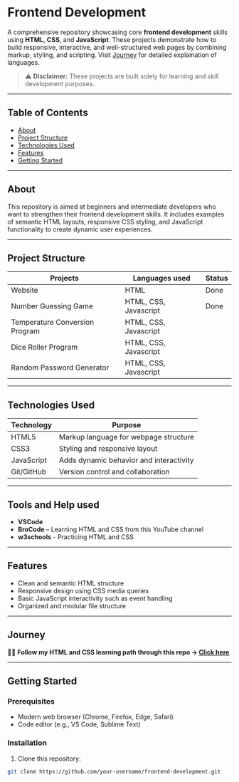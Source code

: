 # Frontend Development

A comprehensive repository showcasing core **frontend development** skills using **HTML**, **CSS**, and **JavaScript**. These projects demonstrate how to build responsive, interactive, and well-structured web pages by combining markup, styling, and scripting. Visit [Journey](#journey) for detailed explaination of languages.

> ⚠️ **Disclaimer:** These projects are built solely for learning and skill development purposes.


---

## Table of Contents

- [About](#about)
- [Project Structure](#project-structure)
- [Technologies Used](#technologies-used)
- [Features](#features)
- [Getting Started](#getting-started)

---

## About

This repository is aimed at beginners and intermediate developers who want to strengthen their frontend development skills. It includes examples of semantic HTML layouts, responsive CSS styling, and JavaScript functionality to create dynamic user experiences.

---

## Project Structure

|  Projects                      | Languages used        | Status   |
|--------------------------------|-----------------------|----------|
| Website                        | HTML                  | Done     |
| Number Guessing Game           | HTML, CSS, Javascript | Done     |
| Temperature Conversion Program | HTML, CSS, Javascript |          |
| Dice Roller Program            | HTML, CSS, Javascript |          |
| Random Password Generator      | HTML, CSS, Javascript |          |


---

## Technologies Used

| Technology | Purpose                                   |
|------------|-------------------------------------------|
| HTML5      | Markup language for webpage structure     |
| CSS3       | Styling and responsive layout              |
| JavaScript | Adds dynamic behavior and interactivity    |
| Git/GitHub | Version control and collaboration          |

---

## Tools and Help used

- **VSCode**
- **BroCode** – Learning HTML and CSS from this YouTube channel
- **w3schools** - Practicing HTML and CSS  
---

## Features

- Clean and semantic HTML structure
- Responsive design using CSS media queries
- Basic JavaScript interactivity such as event handling
- Organized and modular file structure

---
## Journey

🧑‍💻 **Follow my HTML and CSS learning path through this repo → [Click here](https://github.com/atreyi-biswas/General/tree/main/HTML%20and%20CSS)**

---

## Getting Started

### Prerequisites

- Modern web browser (Chrome, Firefox, Edge, Safari)
- Code editor (e.g., VS Code, Sublime Text)

### Installation

1. Clone this repository:

```bash
git clone https://github.com/your-username/frontend-development.git

